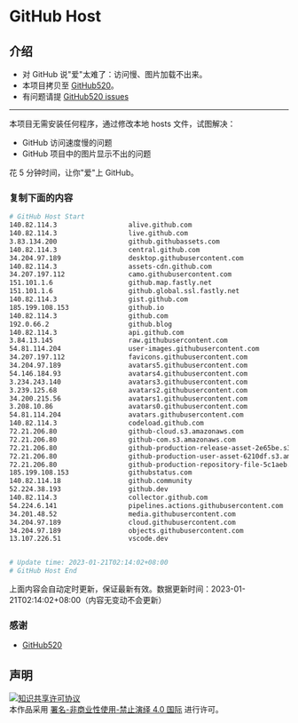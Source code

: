# GitHub Host
## 介绍
- 对 GitHub 说"爱"太难了：访问慢、图片加载不出来。
- 本项目拷贝至 [GitHub520](https://github.com/521xueweihan/GitHub520)。
- 有问题请提 [GitHub520 issues](https://github.com/521xueweihan/GitHub520/issues/new)

---

本项目无需安装任何程序，通过修改本地 hosts 文件，试图解决：
- GitHub 访问速度慢的问题
- GitHub 项目中的图片显示不出的问题

花 5 分钟时间，让你"爱"上 GitHub。

### 复制下面的内容
```bash
# GitHub Host Start
140.82.114.3                  alive.github.com
140.82.114.3                  live.github.com
3.83.134.200                  github.githubassets.com
140.82.114.3                  central.github.com
34.204.97.189                 desktop.githubusercontent.com
140.82.114.3                  assets-cdn.github.com
34.207.197.112                camo.githubusercontent.com
151.101.1.6                   github.map.fastly.net
151.101.1.6                   github.global.ssl.fastly.net
140.82.114.3                  gist.github.com
185.199.108.153               github.io
140.82.114.3                  github.com
192.0.66.2                    github.blog
140.82.114.3                  api.github.com
3.84.13.145                   raw.githubusercontent.com
54.81.114.204                 user-images.githubusercontent.com
34.207.197.112                favicons.githubusercontent.com
34.204.97.189                 avatars5.githubusercontent.com
54.146.184.93                 avatars4.githubusercontent.com
3.234.243.140                 avatars3.githubusercontent.com
3.239.125.68                  avatars2.githubusercontent.com
34.200.215.56                 avatars1.githubusercontent.com
3.208.10.86                   avatars0.githubusercontent.com
54.81.114.204                 avatars.githubusercontent.com
140.82.114.3                  codeload.github.com
72.21.206.80                  github-cloud.s3.amazonaws.com
72.21.206.80                  github-com.s3.amazonaws.com
72.21.206.80                  github-production-release-asset-2e65be.s3.amazonaws.com
72.21.206.80                  github-production-user-asset-6210df.s3.amazonaws.com
72.21.206.80                  github-production-repository-file-5c1aeb.s3.amazonaws.com
185.199.108.153               githubstatus.com
140.82.114.18                 github.community
52.224.38.193                 github.dev
140.82.114.3                  collector.github.com
54.224.6.141                  pipelines.actions.githubusercontent.com
34.201.48.52                  media.githubusercontent.com
34.204.97.189                 cloud.githubusercontent.com
34.204.97.189                 objects.githubusercontent.com
13.107.226.51                 vscode.dev


# Update time: 2023-01-21T02:14:02+08:00
# GitHub Host End

```
上面内容会自动定时更新，保证最新有效。数据更新时间：2023-01-21T02:14:02+08:00（内容无变动不会更新）

### 感谢

- [GitHub520](https://github.com/521xueweihan/GitHub520)

## 声明
<a rel="license" href="https://creativecommons.org/licenses/by-nc-nd/4.0/deed.zh"><img alt="知识共享许可协议" style="border-width: 0" src="https://licensebuttons.net/l/by-nc-nd/4.0/88x31.png"></a><br>本作品采用 <a rel="license" href="https://creativecommons.org/licenses/by-nc-nd/4.0/deed.zh">署名-非商业性使用-禁止演绎 4.0 国际</a> 进行许可。